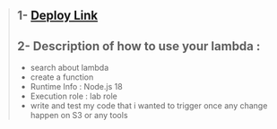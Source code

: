 > ## 1- [Deploy Link](https://imagesdatatow.s3.amazonaws.com/images.json)
>
> ## 2- Description of how to use your lambda :
> * search about lambda
> * create a function
> * Runtime Info : Node.js 18
> * Execution role : lab role
> * write and test my code that i wanted to trigger once any change happen on S3 or any tools


